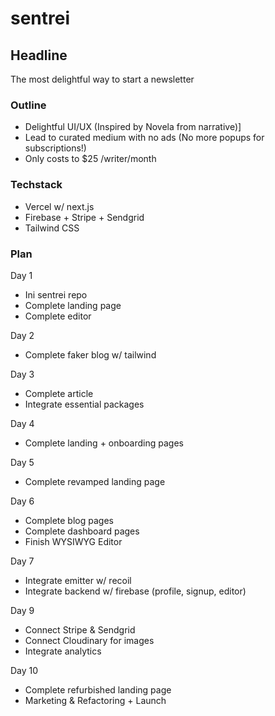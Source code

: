# sentrei

## Headline

The most delightful way to start a newsletter

### Outline

- Delightful UI/UX (Inspired by Novela from narrative)]
- Lead to curated medium with no ads (No more popups for subscriptions!)
- Only costs to \$25 /writer/month

### Techstack

- Vercel w/ next.js
- Firebase + Stripe + Sendgrid
- Tailwind CSS

### Plan

Day 1

- Ini sentrei repo
- Complete landing page
- Complete editor

Day 2

- Complete faker blog w/ tailwind

Day 3

- Complete article
- Integrate essential packages

Day 4
- Complete landing + onboarding pages

Day 5

- Complete revamped landing page

Day 6

- Complete blog pages
- Complete dashboard pages
- Finish WYSIWYG Editor

Day 7

- Integrate emitter w/ recoil
- Integrate backend w/ firebase (profile, signup, editor)

Day 9

- Connect Stripe & Sendgrid
- Connect Cloudinary for images
- Integrate analytics

Day 10

- Complete refurbished landing page
- Marketing & Refactoring + Launch
